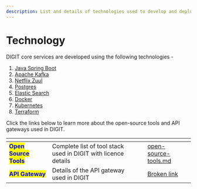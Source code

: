 ```yaml
---
description: List and details of technologies used to develop and deploy DIGIT
---
```


# Technology

DIGIT core services are developed using the following technologies -

1. [Java Spring Boot](https://spring.io/projects/spring-boot)
2. [Apache Kafka](https://kafka.apache.org/)
3. [Netflix Zuul](https://github.com/Netflix/zuul/wiki)
4. [Postgres](https://www.poshttps/www.postgresql.org/tgresql.org/)
5. [Elastic Search](https://www.elastic.co/)
6. [Docker ](https://www.docker.com/)
7. [Kubernetes](https://kubernetes.io/)
8. [Terraform](https://www.terraform.io/)

Click the links below to learn more about the open-source tools and API gateways used in DIGIT.

<table data-card-size="large" data-view="cards"><thead><tr><th></th><th></th><th></th><th data-hidden data-card-target data-type="content-ref"></th></tr></thead><tbody><tr><td><mark style="color:blue;"><strong>Open Source Tools</strong></mark></td><td>Complete list of tool stack used in DIGIT with licence details</td><td></td><td><a href="open-source-tools.md">open-source-tools.md</a></td></tr><tr><td><mark style="color:blue;"><strong>API Gateway</strong></mark></td><td>Details of the API gateway used in DIGIT</td><td></td><td><a href="broken-reference">Broken link</a></td></tr></tbody></table>

